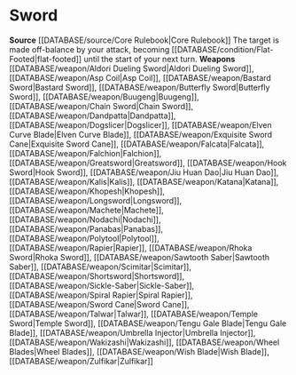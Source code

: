 ﻿---
id: '15'
name: Sword
rarity: Common
rus_type_level: null
source: '[[DATABASE/source/Core Rulebook|Core Rulebook]]'
trait: null
type: Weapon Critical Specialization

---
# Sword

**Source** [[DATABASE/source/Core Rulebook|Core Rulebook]] 
The target is made off-balance by your attack, becoming [[DATABASE/condition/Flat-Footed|flat-footed]] until the start of your next turn.
**Weapons** [[DATABASE/weapon/Aldori Dueling Sword|Aldori Dueling Sword]], [[DATABASE/weapon/Asp Coil|Asp Coil]], [[DATABASE/weapon/Bastard Sword|Bastard Sword]], [[DATABASE/weapon/Butterfly Sword|Butterfly Sword]], [[DATABASE/weapon/Buugeng|Buugeng]], [[DATABASE/weapon/Chain Sword|Chain Sword]], [[DATABASE/weapon/Dandpatta|Dandpatta]], [[DATABASE/weapon/Dogslicer|Dogslicer]], [[DATABASE/weapon/Elven Curve Blade|Elven Curve Blade]], [[DATABASE/weapon/Exquisite Sword Cane|Exquisite Sword Cane]], [[DATABASE/weapon/Falcata|Falcata]], [[DATABASE/weapon/Falchion|Falchion]], [[DATABASE/weapon/Greatsword|Greatsword]], [[DATABASE/weapon/Hook Sword|Hook Sword]], [[DATABASE/weapon/Jiu Huan Dao|Jiu Huan Dao]], [[DATABASE/weapon/Kalis|Kalis]], [[DATABASE/weapon/Katana|Katana]], [[DATABASE/weapon/Khopesh|Khopesh]], [[DATABASE/weapon/Longsword|Longsword]], [[DATABASE/weapon/Machete|Machete]], [[DATABASE/weapon/Nodachi|Nodachi]], [[DATABASE/weapon/Panabas|Panabas]], [[DATABASE/weapon/Polytool|Polytool]], [[DATABASE/weapon/Rapier|Rapier]], [[DATABASE/weapon/Rhoka Sword|Rhoka Sword]], [[DATABASE/weapon/Sawtooth Saber|Sawtooth Saber]], [[DATABASE/weapon/Scimitar|Scimitar]], [[DATABASE/weapon/Shortsword|Shortsword]], [[DATABASE/weapon/Sickle-Saber|Sickle-Saber]], [[DATABASE/weapon/Spiral Rapier|Spiral Rapier]], [[DATABASE/weapon/Sword Cane|Sword Cane]], [[DATABASE/weapon/Talwar|Talwar]], [[DATABASE/weapon/Temple Sword|Temple Sword]], [[DATABASE/weapon/Tengu Gale Blade|Tengu Gale Blade]], [[DATABASE/weapon/Umbrella Injector|Umbrella Injector]], [[DATABASE/weapon/Wakizashi|Wakizashi]], [[DATABASE/weapon/Wheel Blades|Wheel Blades]], [[DATABASE/weapon/Wish Blade|Wish Blade]], [[DATABASE/weapon/Zulfikar|Zulfikar]]